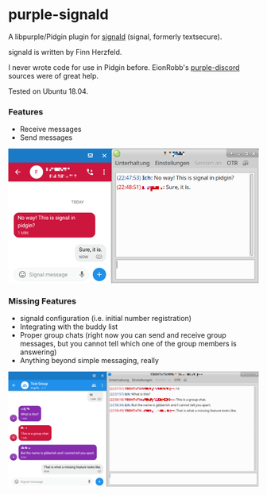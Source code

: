 # purple-signald

A libpurple/Pidgin plugin for [signald](https://git.callpipe.com/finn/signald) (signal, formerly textsecure).

signald is written by Finn Herzfeld.

I never wrote code for use in Pidgin before. EionRobb's [purple-discord](https://github.com/EionRobb/purple-discord) sources were of great help. 

Tested on Ubuntu 18.04.

### Features

* Receive messages
* Send messages

![Instant Message](/instant_message.png?raw=true "Instant Message Screenshot")  

### Missing Features

* signald configuration (i.e. initial number registration)
* Integrating with the buddy list
* Proper group chats (right now you can send and receive group messages, but you cannot tell which one of the group members is answering)
* Anything beyond simple messaging, really

![Group Chat](/groupchat.png?raw=true "Group Chat Screenshot")

